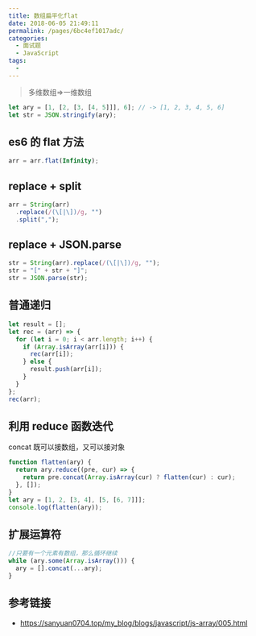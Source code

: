 ```yaml
---
title: 数组扁平化flat
date: 2018-06-05 21:49:11
permalink: /pages/6bc4ef1017adc/
categories:
  - 面试题
  - JavaScript
tags:
  -
---
```


> 多维数组=>一维数组

```js
let ary = [1, [2, [3, [4, 5]]], 6]; // -> [1, 2, 3, 4, 5, 6]
let str = JSON.stringify(ary);
```

<!-- more -->

## es6 的 flat 方法

```js
arr = arr.flat(Infinity);
```

## replace + split

```js
arr = String(arr)
  .replace(/(\[|\])/g, "")
  .split(",");
```

## replace + JSON.parse

```js
str = String(arr).replace(/(\[|\])/g, "");
str = "[" + str + "]";
str = JSON.parse(str);
```

## 普通递归

```js
let result = [];
let rec = (arr) => {
  for (let i = 0; i < arr.length; i++) {
    if (Array.isArray(arr[i])) {
      rec(arr[i]);
    } else {
      result.push(arr[i]);
    }
  }
};
rec(arr);
```

## 利用 reduce 函数迭代

concat 既可以接数组，又可以接对象

```js
function flatten(ary) {
  return ary.reduce((pre, cur) => {
    return pre.concat(Array.isArray(cur) ? flatten(cur) : cur);
  }, []);
}
let ary = [1, 2, [3, 4], [5, [6, 7]]];
console.log(flatten(ary));
```

## 扩展运算符

```js
//只要有一个元素有数组，那么循环继续
while (ary.some(Array.isArray())) {
  ary = [].concat(...ary);
}
```

## 参考链接

- <https://sanyuan0704.top/my_blog/blogs/javascript/js-array/005.html>
